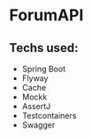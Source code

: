 # ForumAPI

## Techs used:
- Spring Boot
- Flyway
- Cache 
- Mockk
- AssertJ
- Testcontainers
- Swagger